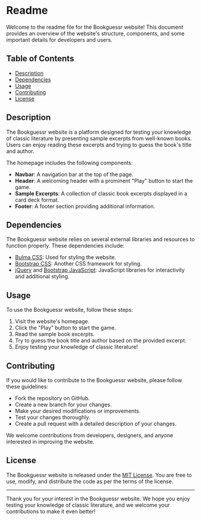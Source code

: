 # Readme

Welcome to the readme file for the Bookguessr website! This document provides an overview of the website's structure, components, and some important details for developers and users.

## Table of Contents
- [Description](#description)
- [Dependencies](#dependencies)
- [Usage](#usage)
- [Contributing](#contributing)
- [License](#license)

## Description
The Bookguessr website is a platform designed for testing your knowledge of classic literature by presenting sample excerpts from well-known books. Users can enjoy reading these excerpts and trying to guess the book's title and author.

The homepage includes the following components:
- **Navbar**: A navigation bar at the top of the page.
- **Header**: A welcoming header with a prominent "Play" button to start the game.
- **Sample Excerpts**: A collection of classic book excerpts displayed in a card deck format.
- **Footer**: A footer section providing additional information.

## Dependencies
The Bookguessr website relies on several external libraries and resources to function properly. These dependencies include:
- [Bulma CSS](https://cdn.jsdelivr.net/npm/bulma@0.9.3/css/bulma.min.css): Used for styling the website.
- [Bootstrap CSS](https://maxcdn.bootstrapcdn.com/bootstrap/4.5.2/css/bootstrap.min.css): Another CSS framework for styling.
- [jQuery](https://code.jquery.com/jquery-3.6.0.min.js) and [Bootstrap JavaScript](https://maxcdn.bootstrapcdn.com/bootstrap/4.5.2/js/bootstrap.min.js): JavaScript libraries for interactivity and additional styling.

## Usage
To use the Bookguessr website, follow these steps:
1. Visit the website's homepage.
2. Click the "Play" button to start the game.
3. Read the sample book excerpts.
4. Try to guess the book title and author based on the provided excerpt.
5. Enjoy testing your knowledge of classic literature!

## Contributing
If you would like to contribute to the Bookguessr website, please follow these guidelines:
- Fork the repository on GitHub.
- Create a new branch for your changes.
- Make your desired modifications or improvements.
- Test your changes thoroughly.
- Create a pull request with a detailed description of your changes.

We welcome contributions from developers, designers, and anyone interested in improving the website.

## License
The Bookguessr website is released under the [MIT License](LICENSE). You are free to use, modify, and distribute the code as per the terms of the license.

---

Thank you for your interest in the Bookguessr website. We hope you enjoy testing your knowledge of classic literature, and we welcome your contributions to make it even better!
